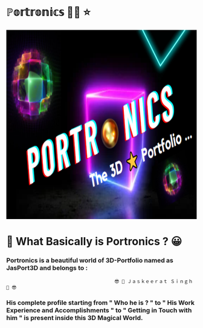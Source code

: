 # ℙ𝕠𝕣𝕥𝕣𝕠𝕟𝕚𝕔𝕤 🎩🧊 ⭐

<p align="center">
    <img src="./Portronics.PNG" width="870px" height="500px">
</p>

# 🚩 What Basically is Portronics ? 😀
### Portronics is a beautiful world of 3D-Portfolio named as <strong> JasPort3D </strong> and belongs to :
                                            😎 🎀 Ｊａｓｋｅｅｒａｔ Ｓｉｎｇｈ  🎀 😎
### His complete profile starting from " Who he is ? " to  " His Work Experience and Accomplishments " to " Getting in Touch with him " is present inside this 3D Magical World.
